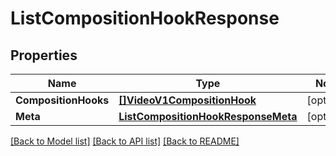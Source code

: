 # ListCompositionHookResponse

## Properties
Name | Type | Notes
------------ | ------------- | -------------
**CompositionHooks** | [**[]VideoV1CompositionHook**](video.v1.composition_hook.md) | [optional] 
**Meta** | [**ListCompositionHookResponseMeta**](ListCompositionHookResponse_meta.md) | [optional] 

[[Back to Model list]](../README.md#documentation-for-models) [[Back to API list]](../README.md#documentation-for-api-endpoints) [[Back to README]](../README.md)


